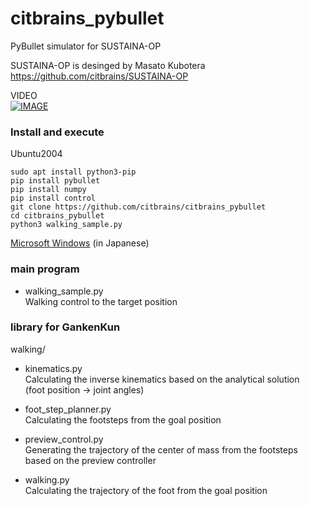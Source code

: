 # citbrains_pybullet  
PyBullet simulator for SUSTAINA-OP  

SUSTAINA-OP is desinged by Masato Kubotera  
https://github.com/citbrains/SUSTAINA-OP

VIDEO  
[![IMAGE](http://img.youtube.com/vi/iXAvYs80RxA/0.jpg)](https://youtu.be/iXAvYs80RxA)

### Install and execute

Ubuntu2004  
```
sudo apt install python3-pip
pip install pybullet
pip install numpy
pip install control
git clone https://github.com/citbrains/citbrains_pybullet
cd citbrains_pybullet
python3 walking_sample.py
```

[Microsoft Windows](https://github.com/citbrains/GankenKun_pybullet/wiki/%E9%96%8B%E7%99%BA%E7%92%B0%E5%A2%83%E3%81%AE%E6%BA%96%E5%82%99) (in Japanese)

### main program

- walking_sample.py  
Walking control to the target position  

### library for GankenKun

walking/  

- kinematics.py  
Calculating the inverse kinematics based on the analytical solution  
(foot position -> joint angles)  

- foot_step_planner.py  
Calculating the footsteps from the goal position  

- preview_control.py  
Generating the trajectory of the center of mass from the footsteps based on the preview controller  

- walking.py  
Calculating the trajectory of the foot from the goal position  
